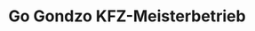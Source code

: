 ---
title: "Go Gondzo KFZ-Meisterbetrieb"
url: /wildeshausen/go-gondzo-kfz-meisterbetrieb/
shop: Autowerkstatt
---
